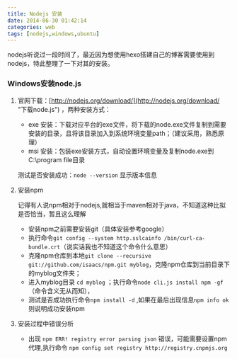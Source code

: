 ```yaml
---
title: Nodejs 安装
date: 2014-06-30 01:42:14
categories: web 
tags: [nodejs,windows,ubuntu]
---
```


nodejs听说过一段时间了，最近因为想使用hexo搭建自己的博客需要使用到nodejs，特此整理了一下对其的安装。

### Windows安装node.js
1. 官网下载：[http://nodejs.org/download/](http://nodejs.org/download/ "下载node.js") ，两种安装方式：
	- exe 安装：下载对应平台的exe文件，将下载的node.exe文件复制到需要安装的目录，且将该目录加入到系统环境变量path；（建议采用，熟悉原理）
	- msi 安装：包装exe安装方式，自动设置环境变量及复制node.exe到C:\program file目录
	
	测试是否安装成功：` node --version ` 显示版本信息

<!-- more -->

2. 安装npm
	
	记得有人说npm相对于nodejs,就相当于maven相对于java，不知道这种比拟是否恰当，暂且这么理解

	- 安装npm之前需要安装git（具体安装参考google）
	- 执行命令`git config --system http.sslcainfo /bin/curl-ca-bundle.crt`（说实话我也不知道这个命令什么意思）
	- 克隆npm仓库到本地`git clone --recursive git://github.com/isaacs/npm.git myblog`，克隆npm仓库到当前目录下的myblog文件夹；
	- 进入myblog目录 `cd myblog` ；执行命令`node cli.js install npm -gf` （命令含义无从而知），
	- 测试是否成功执行命令`npm install -d` ,如果在最后出现信息`npm info ok`则说明成功安装npm

3. 安装过程中错误分析

	- 出现 `npm ERR! registry error parsing json` 错误，可能需要设置npm代理,执行命令 `npm config set registry http://registry.cnpmjs.org`